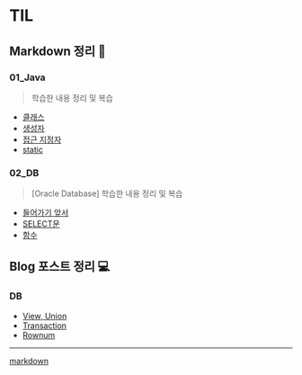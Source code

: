 # TIL
## Markdown 정리 📃
### 01_Java
> 학습한 내용 정리 및 복습
- [클래스](https://github.com/suyyeon/TIL/blob/main/01_Java/Java_class.md)
- [생성자](https://github.com/suyyeon/TIL/blob/main/01_Java/Java_constructor.md)
- [접근 지정자](https://github.com/suyyeon/TIL/blob/main/01_Java/Java_access_modifier.md)
- [static](https://github.com/suyyeon/TIL/blob/main/01_Java/Java_static.md)

### 02_DB
> [Oracle Database] 학습한 내용 정리 및 복습
- [들어가기 앞서](https://github.com/suyyeon/TIL/blob/main/02_DB/%EB%93%A4%EC%96%B4%EA%B0%80%EA%B8%B0.md)
- [SELECT문](https://github.com/suyyeon/TIL/blob/main/02_DB/SELECT.md)
- [함수](https://github.com/suyyeon/TIL/blob/main/02_DB/%ED%95%A8%EC%88%98.md)

## Blog 포스트 정리 💻

### DB
  - [View, Union](https://velog.io/@suyyeon/Oracle-SQL-View)
  - [Transaction](https://velog.io/@suyyeon/Oracle-SQL-Transaction)
  - [Rownum](https://velog.io/@suyyeon/Oracle-SQL-Rownum)


---
[markdown](https://marketplace.visualstudio.com/items?itemName=yzhang.markdown-all-in-one)
